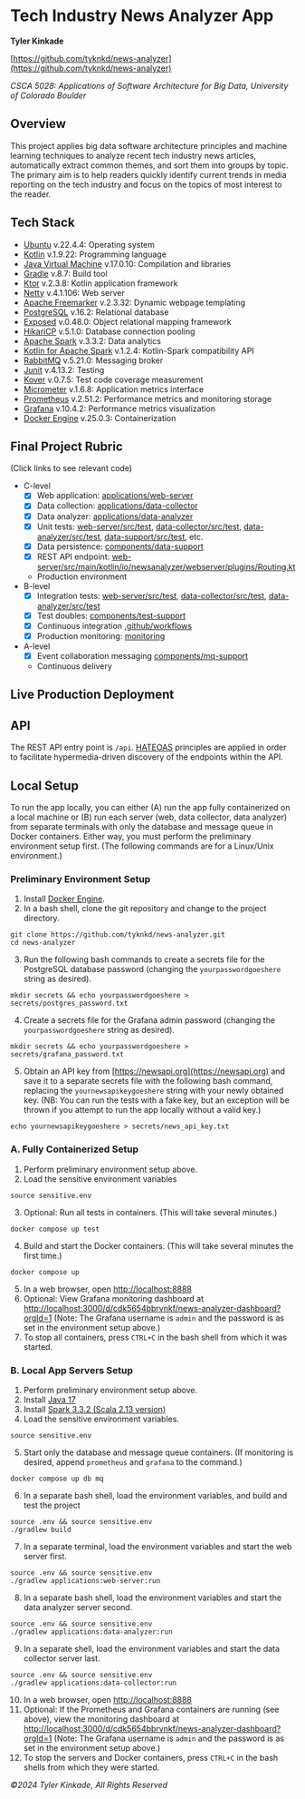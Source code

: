 # Tech Industry News Analyzer App
**Tyler Kinkade**

[https://github.com/tyknkd/news-analyzer](https://github.com/tyknkd/news-analyzer)

_CSCA 5028: Applications of Software Architecture for Big Data, University of Colorado Boulder_

## Overview
This project applies big data software architecture principles and machine learning techniques to analyze recent tech 
industry news articles, automatically extract common themes, and sort them into groups by topic. The primary aim is to 
help readers quickly identify current trends in media reporting on the tech industry and focus on the topics of most 
interest to the reader.

## Tech Stack
- [Ubuntu](https://ubuntu.com/) v.22.4.4: Operating system
- [Kotlin](https://kotlinlang.org/) v.1.9.22: Programming language
- [Java Virtual Machine](https://openjdk.org/) v.17.0.10: Compilation and libraries
- [Gradle](https://gradle.org/) v.8.7: Build tool
- [Ktor](https://ktor.io/) v.2.3.8: Kotlin application framework
- [Netty](https://netty.io/) v.4.1.106: Web server
- [Apache Freemarker](https://freemarker.apache.org/) v.2.3.32: Dynamic webpage templating
- [PostgreSQL](https://www.postgresql.org/) v.16.2: Relational database
- [Exposed](https://github.com/JetBrains/Exposed) v.0.48.0: Object relational mapping framework
- [HikariCP](https://github.com/brettwooldridge/HikariCP) v.5.1.0: Database connection pooling
- [Apache Spark](https://spark.apache.org/) v.3.3.2: Data analytics
- [Kotlin for Apache Spark](https://github.com/Kotlin/kotlin-spark-api) v.1.2.4: Kotlin-Spark compatibility API
- [RabbitMQ](https://www.rabbitmq.com) v.5.21.0: Messaging broker
- [Junit](https://junit.org/junit5/) v.4.13.2: Testing
- [Kover](https://kotlin.github.io/kotlinx-kover/gradle-plugin/) v.0.7.5: Test code coverage measurement
- [Micrometer](https://micrometer.io/) v.1.6.8: Application metrics interface
- [Prometheus](https://prometheus.io/) v.2.51.2: Performance metrics and monitoring storage
- [Grafana](https://grafana.com/) v.10.4.2: Performance metrics visualization
- [Docker Engine](https://www.docker.com/) v.25.0.3: Containerization

## Final Project Rubric
(Click links to see relevant code)
- C-level
  - [x] Web application: [applications/web-server](https://github.com/tyknkd/news-analyzer/tree/main/applications/web-server)
  - [x] Data collection: [applications/data-collector](https://github.com/tyknkd/news-analyzer/tree/main/applications/data-collector)
  - [x] Data analyzer: [applications/data-analyzer](https://github.com/tyknkd/news-analyzer/tree/main/applications/data-analyzer)
  - [x] Unit tests: [web-server/src/test](https://github.com/tyknkd/news-analyzer/tree/main/applications/web-server/src/test/), [data-collector/src/test](https://github.com/tyknkd/news-analyzer/tree/main/applications/data-collector/src/test/), [data-analyzer/src/test](https://github.com/tyknkd/news-analyzer/tree/main/applications/data-analyzer/src/test/), [data-support/src/test](https://github.com/tyknkd/news-analyzer/tree/main/components/data-support/src/test/), etc.
  - [x] Data persistence: [components/data-support](https://github.com/tyknkd/news-analyzer/tree/main/components/data-support)
  - [x] REST API endpoint: [web-server/src/main/kotlin/io/newsanalyzer/webserver/plugins/Routing.kt](https://github.com/tyknkd/news-analyzer/blob/main/applications/web-server/src/main/kotlin/io/newsanalyzer/webserver/plugins/Routing.kt)
  - Production environment
- B-level
  - [x] Integration tests: [web-server/src/test](https://github.com/tyknkd/news-analyzer/tree/main/applications/web-server/src/test/), [data-collector/src/test](https://github.com/tyknkd/news-analyzer/tree/main/applications/data-collector/src/test/), [data-analyzer/src/test](https://github.com/tyknkd/news-analyzer/tree/main/applications/data-analyzer/src/test/)
  - [x] Test doubles: [components/test-support](https://github.com/tyknkd/news-analyzer/tree/main/components/test-support)
  - [x] Continuous integration [.github/workflows](https://github.com/tyknkd/news-analyzer/tree/main/.github/workflows)
  - [x] Production monitoring: [monitoring](https://github.com/tyknkd/news-analyzer/tree/main/monitoring)
- A-level
  - [x] Event collaboration messaging [components/mq-support](https://github.com/tyknkd/news-analyzer/tree/main/components/mq-support)
  - Continuous delivery

## Live Production Deployment

## API
The REST API entry point is `/api`. [HATEOAS](https://en.wikipedia.org/wiki/HATEOAS) principles are applied in order to facilitate hypermedia-driven 
discovery of the endpoints within the API.

## Local Setup
To run the app locally, you can either (A) run the app fully containerized on a local machine or (B) run each server 
(web, data collector, data analyzer) from separate terminals with only the database and message queue in Docker containers.
Either way, you must perform the preliminary environment setup first. (The following commands are for a Linux/Unix environment.)

### Preliminary Environment Setup
1. Install [Docker Engine](https://www.docker.com/).
2. In a bash shell, clone the git repository and change to the project directory.
```shell
git clone https://github.com/tyknkd/news-analyzer.git
cd news-analyzer
```
3. Run the following bash commands to create a secrets file for the PostgreSQL database password (changing the `yourpasswordgoeshere` string as desired).
```shell
mkdir secrets && echo yourpasswordgoeshere > secrets/postgres_password.txt
```
4. Create a secrets file for the Grafana admin password (changing the `yourpasswordgoeshere` string as desired).
```shell
mkdir secrets && echo yourpasswordgoeshere > secrets/grafana_password.txt
```
5. Obtain an API key from [https://newsapi.org](https://newsapi.org) and save it to a separate secrets file with the following bash command, replacing the `yournewsapikeygoeshere` string with your newly obtained key. (NB: You can run the tests with a fake key, but an exception will be thrown if you attempt to run the app locally without a valid key.)
```shell
echo yournewsapikeygoeshere > secrets/news_api_key.txt
```

### A. Fully Containerized Setup
1. Perform preliminary environment setup above.
2. Load the sensitive environment variables
```shell
source sensitive.env
```
3. Optional: Run all tests in containers. (This will take several minutes.)
```shell
docker compose up test
```
4. Build and start the Docker containers. (This will take several minutes the first time.)
```shell
docker compose up
```
5. In a web browser, open [http://localhost:8888](http://localhost:8080)
6. Optional: View Grafana monitoring dashboard at [http://localhost:3000/d/cdk5654bbrvnkf/news-analyzer-dashboard?orgId=1](http://localhost:3000/d/cdk5654bbrvnkf/news-analyzer-dashboard?orgId=1) (Note: The Grafana username is `admin` and the password is as set in the environment setup above.)
7. To stop all containers, press `CTRL+C` in the bash shell from which it was started.

### B. Local App Servers Setup
1. Perform preliminary environment setup above.
2. Install [Java 17](https://openjdk.org/)
3. Install [Spark 3.3.2 (Scala 2.13 version)](https://archive.apache.org/dist/spark/spark-3.3.2/spark-3.3.2-bin-hadoop3-scala2.13.tgz)
4. Load the sensitive environment variables.
```shell
source sensitive.env
```
5. Start only the database and message queue containers. (If monitoring is desired, append `prometheus` and `grafana` to the command.)
```shell
docker compose up db mq
```
6. In a separate bash shell, load the environment variables, and build and test the project
```shell
source .env && source sensitive.env
./gradlew build
```
7. In a separate terminal, load the environment variables and start the web server first.
```shell
source .env && source sensitive.env
./gradlew applications:web-server:run
```
8. In a separate bash shell, load the environment variables and start the data analyzer server second.
```shell
source .env && source sensitive.env
./gradlew applications:data-analyzer:run
```
9. In a separate shell, load the environment variables and start the data collector server last.
```shell
source .env && source sensitive.env
./gradlew applications:data-collector:run
```
10. In a web browser, open [http://localhost:8888](http://localhost:8080)
11. Optional: If the Prometheus and Grafana containers are running (see above), view the monitoring dashboard at [http://localhost:3000/d/cdk5654bbrvnkf/news-analyzer-dashboard?orgId=1](http://localhost:3000/d/cdk5654bbrvnkf/news-analyzer-dashboard?orgId=1) (Note: The Grafana username is `admin` and the password is as set in the environment setup above.)
12. To stop the servers and Docker containers, press `CTRL+C` in the bash shells from which they were started.

_&copy;2024 Tyler Kinkade, All Rights Reserved_